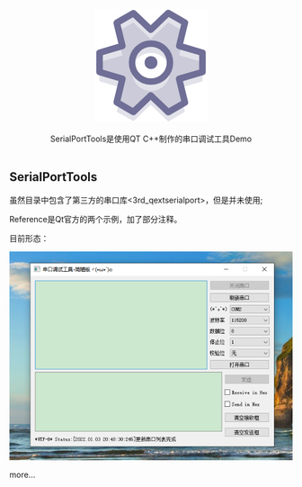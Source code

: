 <p align = "center">
	<img alt="ScrcpyWidget" src="SerialPortTools/image/logo.png" height="200px" width="200px">
<br><br>
SerialPortTools是使用QT C++制作的串口调试工具Demo
<br>
<br>
</p>

## SerialPortTools

虽然目录中包含了第三方的串口库<3rd_qextserialport>，但是并未使用;

Reference是Qt官方的两个示例，加了部分注释。

目前形态：

![](SerialPortTools/image/demo.png)


more...
